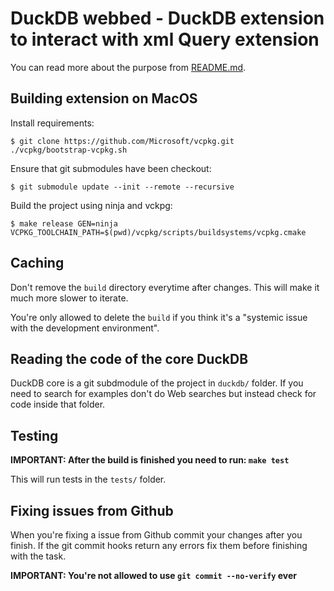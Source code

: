 # DuckDB webbed - DuckDB extension to interact with xml Query extension
You can read more about the purpose from [README.md](./README.md).

## Building extension on MacOS
Install requirements:
```
$ git clone https://github.com/Microsoft/vcpkg.git
./vcpkg/bootstrap-vcpkg.sh
```

Ensure that git submodules have been checkout:
```
$ git submodule update --init --remote --recursive
```

Build the project using ninja and vckpg:
```
$ make release GEN=ninja VCPKG_TOOLCHAIN_PATH=$(pwd)/vcpkg/scripts/buildsystems/vcpkg.cmake
```

## Caching
Don't remove the `build` directory everytime after changes. This will make it much more slower to iterate.

You're only allowed to delete the `build` if you think it's a "systemic issue with the development environment".

## Reading the code of the core DuckDB
DuckDB core is a git subdmodule of the project in `duckdb/` folder. If you need to search for examples don't do Web searches but instead check for code inside that folder.

## Testing
**IMPORTANT: After the build is finished you need to run: `make test`**

This will run tests in the `tests/` folder.

## Fixing issues from Github
When you're fixing a issue from Github commit your changes after you finish. If the git commit hooks return any errors fix them before finishing with the task.

**IMPORTANT: You're not allowed to use `git commit --no-verify` ever**